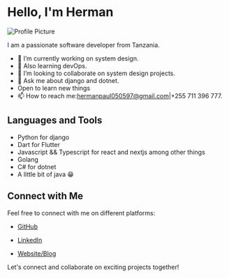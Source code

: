 # Hello, I'm Herman

![Profile Picture](https://unsplash.com/photos/a-person-typing-on-a-laptop-computer-on-a-desk-Uhx-gHPpCDg) <!-- Replace with the URL to your profile picture -->

I am a passionate software developer from Tanzania. 

- 🔭 I’m currently working on system design.
- 🌱 Also learning devOps.
- 👯 I’m looking to collaborate on system design projects.
- 💬 Ask me about django and dotnet.
- Open to learn new things
- 📫 How to reach me:hermanpaul050597@gmail.com|+255 711 396 777.



## Languages and Tools

- Python for django
- Dart for Flutter
- Javascript && Typescript for react and nextjs among other things
- Golang
- C# for dotnet
- A little bit of java 😁

## Connect with Me

Feel free to connect with me on different platforms:

- [GitHub](https://github.com/wizely99)
- [LinkedIn](https://www.linkedin.com/in/herman-paul-72b833189/)

- [Website/Blog](https://www.memplas.com)

Let's connect and collaborate on exciting projects together!
